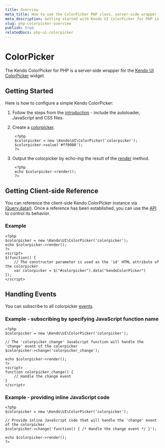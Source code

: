 ```yaml
---
title: Overview
meta_title: How to use the ColorPicker PHP class, server-side wrapper for Kendo UI ColorPicker widget
meta_description: Getting started with Kendo UI ColorPicker for PHP in quick steps - configure Kendo UI ColorPicker widget and operate Kendo UI ColorPicker events.
slug: php-colorpicker-overview
publish: true
relatedDocs: php-ui-colorpicker
---
```


# ColorPicker

The Kendo ColorPicker for PHP is a server-side wrapper for the [Kendo UI ColorPicker](/api/web/colorpicker) widget.

## Getting Started

Here is how to configure a simple Kendo ColorPicker:

1. Follow the steps from the [introduction](/getting-started/using-kendo-with/php/introduction) - include the autoloader, JavaScript and CSS files.

2. Create a [colorpicker](/api/wrappers/php/Kendo/UI/ColorPicker).

        <?php
        $colorpicker = new \Kendo\UI\ColorPicker('colorpicker');
        $colorpicker->value('#ff0000');
        ?>

3. Output the colorpicker by echo-ing the result of the [render](/api/wrappers/php/Kendo/UI/Widget#render) method.

        <?php
        echo $colorpicker->render();
        ?>

## Getting Client-side Reference

You can reference the client-side Kendo ColorPicker instance via [jQuery.data()](http://api.jquery.com/jQuery.data/).
Once a reference has been established, you can use the [API](/api/web/colorpicker#methods) to control its behavior.


### Example

    <?php
    $colorpicker = new \Kendo\UI\ColorPicker('colorpicker');
    echo $colorpicker->render();
    ?>
    <script>
    $(function() {
        // The constructor parameter is used as the 'id' HTML attribute of the colorpicker
        var colorpicker = $("#colorpicker").data("kendoColorPicker")
    });
    </script>

## Handling Events

You can subscribe to all colorpicker [events](/api/web/colorpicker#events).

### Example - subscribing by specifying JavaScript function name

    <?php
    $colorpicker = new \Kendo\UI\ColorPicker('colorpicker');

    // The 'colorpicker_change' JavaScript function will handle the 'change' event of the colorpicker
    $colorpicker->change('colorpicker_change');

    echo $colorpicker->render();
    ?>
    <script>
    function colorpicker_change() {
        // Handle the change event
    }
    </script>

### Example - providing inline JavaScript code

    <?php
    $colorpicker = new \Kendo\UI\ColorPicker('colorpicker');

    // Provide inline JavaScript code that will handle the 'change' event of the colorpicker
    $colorpicker->change('function() { /* Handle the change event */ }');

    echo $colorpicker->render();
    ?>
